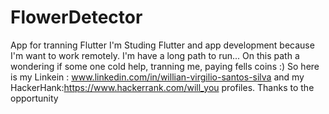 # FlowerDetector
App for tranning Flutter
I'm Studing Flutter and app development because I'm want to work remotely. I'm have a long path to run... On this path a wondering if some one cold help, tranning me, paying fells coins :) So here is my Linkein : www.linkedin.com/in/willian-virgilio-santos-silva and my HackerHank:https://www.hackerrank.com/will_you profiles. Thanks to the opportunity
